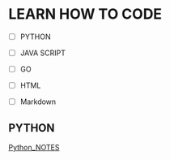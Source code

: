 # LEARN HOW TO CODE
- [ ] PYTHON
- [ ] JAVA SCRIPT
- [ ] GO
- [ ] HTML
- [ ] Markdown


## PYTHON
[Python_NOTES](https://github.com/PrestonRivera/Python_Function_Notes/blob/main/Python_NOTES.py)


